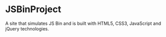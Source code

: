 # JSBinProject
A site that simulates JS Bin and is built with HTML5, CSS3, JavaScript and jQuery technologies.
